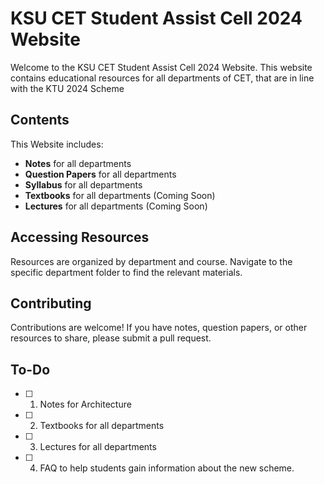 # KSU CET Student Assist Cell 2024 Website

Welcome to the KSU CET Student Assist Cell 2024 Website. This website contains educational resources for all departments of CET, that are in line with the KTU 2024 Scheme

## Contents

This Website includes:

- **Notes** for all departments
- **Question Papers** for all departments
- **Syllabus** for all departments
- **Textbooks** for all departments (Coming Soon)
- **Lectures** for all departments (Coming Soon)

## Accessing Resources

Resources are organized by department and course. Navigate to the specific department folder to find the relevant materials.

## Contributing

Contributions are welcome! If you have notes, question papers, or other resources to share, please submit a pull request.

## To-Do

- [ ] 1. Notes for Architecture
- [ ] 2. Textbooks for all departments
- [ ] 3. Lectures for all departments
- [ ] 4. FAQ to help students gain information about the new scheme.
